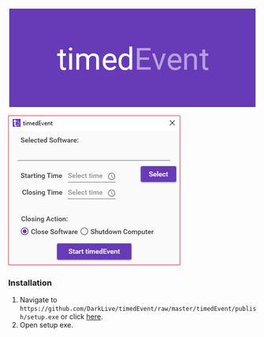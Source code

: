 <p align="center"><img src=https://raw.githubusercontent.com/DarkLive/timedEvent/master/Splash.png/></p>

![alt text](https://raw.githubusercontent.com/DarkLive/timedEvent/master/Screen.jpg)

### Installation ###
1. Navigate to `https://github.com/DarkLive/timedEvent/raw/master/timedEvent/publish/setup.exe` or click [here](https://github.com/DarkLive/timedEvent/raw/master/timedEvent/publish/setup.exe).
2. Open setup exe.
